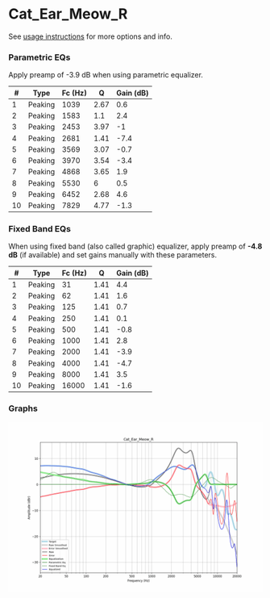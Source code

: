 # Cat_Ear_Meow_R
See [usage instructions](https://github.com/jaakkopasanen/AutoEq#usage) for more options and info.

### Parametric EQs
Apply preamp of -3.9 dB when using parametric equalizer.

|   # | Type    |   Fc (Hz) |    Q |   Gain (dB) |
|-----|---------|-----------|------|-------------|
|   1 | Peaking |      1039 | 2.67 |         0.6 |
|   2 | Peaking |      1583 | 1.1  |         2.4 |
|   3 | Peaking |      2453 | 3.97 |        -1   |
|   4 | Peaking |      2681 | 1.41 |        -7.4 |
|   5 | Peaking |      3569 | 3.07 |        -0.7 |
|   6 | Peaking |      3970 | 3.54 |        -3.4 |
|   7 | Peaking |      4868 | 3.65 |         1.9 |
|   8 | Peaking |      5530 | 6    |         0.5 |
|   9 | Peaking |      6452 | 2.68 |         4.6 |
|  10 | Peaking |      7829 | 4.77 |        -1.3 |

### Fixed Band EQs
When using fixed band (also called graphic) equalizer, apply preamp of **-4.8 dB** (if available) and set gains manually with these parameters.

|   # | Type    |   Fc (Hz) |    Q |   Gain (dB) |
|-----|---------|-----------|------|-------------|
|   1 | Peaking |        31 | 1.41 |         4.4 |
|   2 | Peaking |        62 | 1.41 |         1.6 |
|   3 | Peaking |       125 | 1.41 |         0.7 |
|   4 | Peaking |       250 | 1.41 |         0.1 |
|   5 | Peaking |       500 | 1.41 |        -0.8 |
|   6 | Peaking |      1000 | 1.41 |         2.8 |
|   7 | Peaking |      2000 | 1.41 |        -3.9 |
|   8 | Peaking |      4000 | 1.41 |        -4.7 |
|   9 | Peaking |      8000 | 1.41 |         3.5 |
|  10 | Peaking |     16000 | 1.41 |        -1.6 |

### Graphs
![](./Cat_Ear_Meow_R.png)
